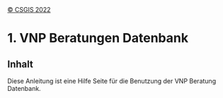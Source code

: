 <!-- the Menu -->

<link rel="stylesheet" media="all" href="../styles.css" />
<div id="logo"><a href="https://csgis.de">© CSGIS 2022</a></div>
<div id="menu"></div>
<div id="jumpMenu"></div>
<script src="../menu.js"></script>
<script src="../jumpmenu.js"></script>

<!-- the Menu -->

# 1. VNP Beratungen Datenbank

## Inhalt

Diese Anleitung ist eine Hilfe Seite für die Benutzung der VNP Beratung Datenbank.
